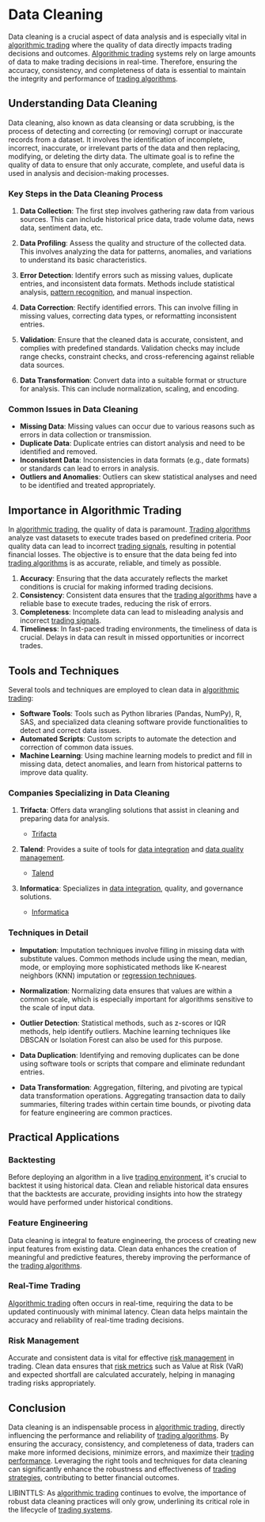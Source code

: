# Data Cleaning

Data cleaning is a crucial aspect of data analysis and is especially vital in [algorithmic trading](../a/algorithmic_trading.md) where the quality of data directly impacts trading decisions and outcomes. [Algorithmic trading](../a/algorithmic_trading.md) systems rely on large amounts of data to make trading decisions in real-time. Therefore, ensuring the accuracy, consistency, and completeness of data is essential to maintain the integrity and performance of [trading algorithms](../t/trading_algorithms.md).

## Understanding Data Cleaning

Data cleaning, also known as data cleansing or data scrubbing, is the process of detecting and correcting (or removing) corrupt or inaccurate records from a dataset. It involves the identification of incomplete, incorrect, inaccurate, or irrelevant parts of the data and then replacing, modifying, or deleting the dirty data. The ultimate goal is to refine the quality of data to ensure that only accurate, complete, and useful data is used in analysis and decision-making processes.

### Key Steps in the Data Cleaning Process

1. **Data Collection**: The first step involves gathering raw data from various sources. This can include historical price data, trade volume data, news data, sentiment data, etc.

2. **Data Profiling**: Assess the quality and structure of the collected data. This involves analyzing the data for patterns, anomalies, and variations to understand its basic characteristics.

3. **Error Detection**: Identify errors such as missing values, duplicate entries, and inconsistent data formats. Methods include statistical analysis, [pattern recognition](../p/pattern_recognition.md), and manual inspection.

4. **Data Correction**: Rectify identified errors. This can involve filling in missing values, correcting data types, or reformatting inconsistent entries.

5. **Validation**: Ensure that the cleaned data is accurate, consistent, and complies with predefined standards. Validation checks may include range checks, constraint checks, and cross-referencing against reliable data sources.

6. **Data Transformation**: Convert data into a suitable format or structure for analysis. This can include normalization, scaling, and encoding.

### Common Issues in Data Cleaning

- **Missing Data**: Missing values can occur due to various reasons such as errors in data collection or transmission.
- **Duplicate Data**: Duplicate entries can distort analysis and need to be identified and removed.
- **Inconsistent Data**: Inconsistencies in data formats (e.g., date formats) or standards can lead to errors in analysis.
- **Outliers and Anomalies**: Outliers can skew statistical analyses and need to be identified and treated appropriately.

## Importance in Algorithmic Trading

In [algorithmic trading](../a/algorithmic_trading.md), the quality of data is paramount. [Trading algorithms](../t/trading_algorithms.md) analyze vast datasets to execute trades based on predefined criteria. Poor quality data can lead to incorrect [trading signals](../t/trading_signals.md), resulting in potential financial losses. The objective is to ensure that the data being fed into [trading algorithms](../t/trading_algorithms.md) is as accurate, reliable, and timely as possible.

1. **Accuracy**: Ensuring that the data accurately reflects the market conditions is crucial for making informed trading decisions.
2. **Consistency**: Consistent data ensures that the [trading algorithms](../t/trading_algorithms.md) have a reliable base to execute trades, reducing the risk of errors.
3. **Completeness**: Incomplete data can lead to misleading analysis and incorrect [trading signals](../t/trading_signals.md).
4. **Timeliness**: In fast-paced trading environments, the timeliness of data is crucial. Delays in data can result in missed opportunities or incorrect trades.

## Tools and Techniques

Several tools and techniques are employed to clean data in [algorithmic trading](../a/algorithmic_trading.md):

- **Software Tools**: Tools such as Python libraries (Pandas, NumPy), R, SAS, and specialized data cleaning software provide functionalities to detect and correct data issues.
- **Automated Scripts**: Custom scripts to automate the detection and correction of common data issues.
- **Machine Learning**: Using machine learning models to predict and fill in missing data, detect anomalies, and learn from historical patterns to improve data quality.

### Companies Specializing in Data Cleaning

1. **Trifacta**: Offers data wrangling solutions that assist in cleaning and preparing data for analysis.
   - [Trifacta](https://www.trifacta.com)

2. **Talend**: Provides a suite of tools for [data integration](../d/data_integration.md) and [data quality management](../d/data_quality_management.md).
   - [Talend](https://www.talend.com)

3. **Informatica**: Specializes in [data integration](../d/data_integration.md), quality, and governance solutions.
   - [Informatica](https://www.informatica.com)

### Techniques in Detail

- **Imputation**: Imputation techniques involve filling in missing data with substitute values. Common methods include using the mean, median, mode, or employing more sophisticated methods like K-nearest neighbors (KNN) imputation or [regression techniques](../r/regression_techniques.md).
  
- **Normalization**: Normalizing data ensures that values are within a common scale, which is especially important for algorithms sensitive to the scale of input data.

- **Outlier Detection**: Statistical methods, such as z-scores or IQR methods, help identify outliers. Machine learning techniques like DBSCAN or Isolation Forest can also be used for this purpose.

- **Data Duplication**: Identifying and removing duplicates can be done using software tools or scripts that compare and eliminate redundant entries.

- **Data Transformation**: Aggregation, filtering, and pivoting are typical data transformation operations. Aggregating transaction data to daily summaries, filtering trades within certain time bounds, or pivoting data for feature engineering are common practices.

## Practical Applications

### Backtesting

Before deploying an algorithm in a live [trading environment](../t/trading_environment.md), it's crucial to backtest it using historical data. Clean and reliable historical data ensures that the backtests are accurate, providing insights into how the strategy would have performed under historical conditions.

### Feature Engineering

Data cleaning is integral to feature engineering, the process of creating new input features from existing data. Clean data enhances the creation of meaningful and predictive features, thereby improving the performance of the [trading algorithms](../t/trading_algorithms.md).

### Real-Time Trading

[Algorithmic trading](../a/algorithmic_trading.md) often occurs in real-time, requiring the data to be updated continuously with minimal latency. Clean data helps maintain the accuracy and reliability of real-time trading decisions.

### Risk Management

Accurate and consistent data is vital for effective [risk management](../r/risk_management.md) in trading. Clean data ensures that [risk metrics](../r/risk_metrics.md) such as Value at Risk (VaR) and expected shortfall are calculated accurately, helping in managing trading risks appropriately.

## Conclusion

Data cleaning is an indispensable process in [algorithmic trading](../a/algorithmic_trading.md), directly influencing the performance and reliability of [trading algorithms](../t/trading_algorithms.md). By ensuring the accuracy, consistency, and completeness of data, traders can make more informed decisions, minimize errors, and maximize their [trading performance](../t/trading_performance.md). Leveraging the right tools and techniques for data cleaning can significantly enhance the robustness and effectiveness of [trading strategies](../t/trading_strategies.md), contributing to better financial outcomes.

LIBINTTLS: As [algorithmic trading](../a/algorithmic_trading.md) continues to evolve, the importance of robust data cleaning practices will only grow, underlining its critical role in the lifecycle of [trading systems](../t/trading_systems.md).